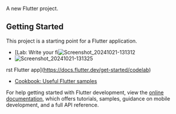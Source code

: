 

A new Flutter project.

## Getting Started

This project is a starting point for a Flutter application.


- [Lab: Write your fi![Screenshot_20241021-131312](https://github.com/user-attachments/assets/66e2ff8a-d8bd-4f6a-9477-2e5f97a3ff3a)
- ![Screenshot_20241021-131325](https://github.com/user-attachments/assets/52e48e22-ded6-4642-92f8-17d55f698375)

rst Flutter app](https://docs.flutter.dev/get-started/codelab)
- [Cookbook: Useful Flutter samples](https://docs.flutter.dev/cookbook)

For help getting started with Flutter development, view the
[online documentation](https://docs.flutter.dev/), which offers tutorials,
samples, guidance on mobile development, and a full API reference.
